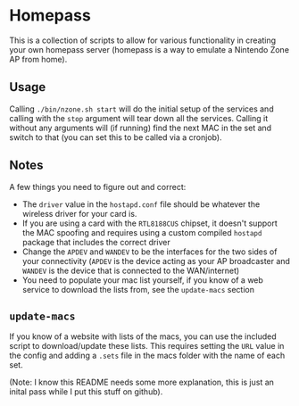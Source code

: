 # Homepass

This is a collection of scripts to allow for various functionality in creating
your own homepass server (homepass is a way to emulate a Nintendo Zone AP from
home).

## Usage

Calling `./bin/nzone.sh start` will do the initial setup of the services and
calling with the `stop` argument will tear down all the services.  Calling it
without any arguments will (if running) find the next MAC in the set and switch
to that (you can set this to be called via a cronjob).

## Notes

A few things you need to figure out and correct:

* The `driver` value in the `hostapd.conf` file should be whatever the
  wireless driver for your card is.
* If you are using a card with the `RTL8188CUS` chipset, it doesn't support
  the MAC spoofing and requires using a custom compiled `hostapd` package that
  includes the correct driver
* Change the `APDEV` and `WANDEV` to be the interfaces for the two sides of
  your connectivity (`APDEV` is the device acting as your AP broadcaster and
  `WANDEV` is the device that is connected to the WAN/internet)
* You need to populate your mac list yourself, if you know of a web service
  to download the lists from, see the `update-macs` section

## `update-macs`

If you know of a website with lists of the macs, you can use the included
script to download/update these lists.  This requires setting the `URL` value
in the config and adding a `.sets` file in the macs folder with the name of
each set.

(Note: I know this README needs some more explanation, this is just an inital
pass while I put this stuff on github).
